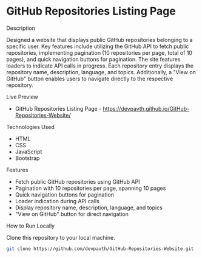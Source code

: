 # GitHub Repositories Listing Page
Description

Designed a website that displays public GitHub repositories belonging to a specific user. Key features include utilizing the GitHub API to fetch public repositories, implementing pagination (10 repositories per page, total of 10 pages), and quick navigation buttons for pagination. The site features loaders to indicate API calls in progress. Each repository entry displays the repository name, description, language, and topics. Additionally, a "View on GitHub" button enables users to navigate directly to the respective repository.

Live Preview

- GitHub Repositories Listing Page - https://devpavth.github.io/GitHub-Repositories-Website/


Technologies Used

- HTML
- CSS
- JavaScript
- Bootstrap

Features

- Fetch public GitHub repositories using GitHub API
- Pagination with 10 repositories per page, spanning 10 pages
- Quick navigation buttons for pagination
- Loader indication during API calls
- Display repository name, description, language, and topics
- "View on GitHub" button for direct navigation

How to Run Locally

  Clone this repository to your local machine.
  ```bash
  git clone https://github.com/devpavth/GitHub-Repositories-Website.git
